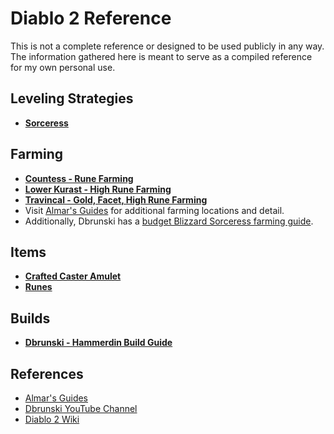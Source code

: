 # Diablo 2 Reference

This is not a complete reference or designed to be used publicly in any way.  The information gathered here is meant to serve as a compiled reference for my own personal use.

## Leveling Strategies
- **[Sorceress](sorc-leveling.md)**

## Farming
- **[Countess - Rune Farming](farming.md)**
- **[Lower Kurast - High Rune Farming](https://www.youtube.com/watch?v=3hldedCpaO0)**
- **[Travincal - Gold, Facet, High Rune Farming](https://www.youtube.com/watch?v=wb4luIVQ_jA)**
- Visit [Almar's Guides](https://www.almarsguides.com/Computer/Games/Diablo2/Farming/Locations/) for additional farming locations and detail.
- Additionally, Dbrunski has a [budget Blizzard Sorceress farming guide](https://www.youtube.com/watch?v=P3cDfFwWnSg&t=1s).

## Items
- **[Crafted Caster Amulet](https://diablo2.diablowiki.net/Caster_Amulet)**
- **[Runes](runes.md)**

## Builds
- **[Dbrunski - Hammerdin Build Guide](https://www.youtube.com/watch?v=XGu9sg3dZiE)**

## References
- [Almar's Guides](https://www.almarsguides.com/Computer/Games/Diablo2/)
- [Dbrunski YouTube Channel](https://www.youtube.com/channel/UCFc8CBNDUFLc1hN5UayNR8g)
- [Diablo 2 Wiki](https://diablo2.diablowiki.net)
